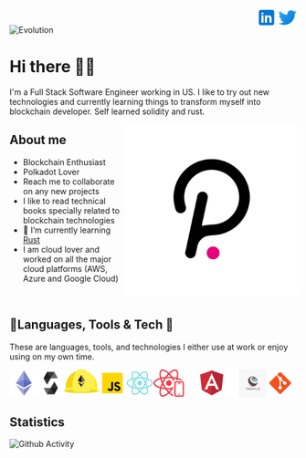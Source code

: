 <a href="https://twitter.com/shankarlive" rel="nofollow"> <img align="right"
            src="img/twitter_logo.svg"
            alt="Twitter" height="36px" style="max-width: 100%;"> </a>
<a href="https://www.linkedin.com/in/mshankarrao/" rel="nofollow"> <img align="right"
            src="img/linkedin_logo.svg"
            alt="LinkedIn" height="36px" style="max-width: 100%;"> </a>
<br>

<p align="left"> <img src="https://komarev.com/ghpvc/?username=mshankarrao&label=Profile%20views&color=0e75b6&style=flat" alt="Evolution" /> </p>

# Hi there 👨‍🚀

I'm a Full Stack Software Engineer working in US. I like to try out new technologies and currently learning things to transform myself into blockchain developer. Self learned solidity and rust.


<img align="right" src="img/polkadot_logo.png" alt="dotsama" width="300" height="300"/>

## About me


- Blockchain Enthusiast
- Polkadot Lover
- Reach me to collaborate on any new projects 
- I like to read technical books specially related to blockchain technologies
- 🌱 I’m currently learning [Rust](https://www.rust-lang.org/)
- I am cloud lover and worked on all the major cloud platforms (AWS, Azure and Google Cloud)

<br>

## 🔨Languages, Tools & Tech 👷

These are languages, tools, and technologies I either use at work or enjoy using on my own time.

<p>
    <a href="https://ethereum.org" rel="nofollow"> <img align="left"
            src="img/ethereum_logo.png"
            alt="Ethereum" height="48px" style="max-width: 100%;"> </a>
    <a href="https://soliditylang.org" rel="nofollow"> <img align="left"
            src="img/solidity_logo.png"
            alt="Solidity" height="48px" style="max-width: 100%;"> </a>
    <a href="https://hardhat.org/" rel="nofollow"><img align="left" alt="Hardhat" height="42px"
            src="img/hardhat_logo.svg"
            style="max-width: 100%;"></a>
    <a href="https://www.javascript.com/" rel="nofollow"> <img align="left" alt="Javascript" height="48px"
            src="img/javascript_logo.png"
            style="max-width: 100%;"> </a>
    <a href="https://reactjs.org/" rel="nofollow"> <img align="left" alt="React" height="48px"
            src="img/react_logo.png"
            style="max-width: 100%;"> </a>   
    <a href="https://reactnative.dev/" rel="nofollow"> <img align="left" alt="React-Native" height="48px"
            src="img/react_native_logo.png"
            style="max-width: 100%;"> </a>   
    <a href="https://angular.io/" rel="nofollow"> <img align="left" alt="Angular" height="48px"
            src="img/angular_logo.png"
            style="max-width: 100%;"> </a>
    <a href="https://www.trufflesuite.com/" rel="nofollow"> <img
            src="img/truffle_logo.png"
            align="left" alt="Git" height="48px" style="max-width: 100%;"> </a>
    <a href="https://git-scm.com/" rel="nofollow"> <img
            src="img/git_logo.png"
            align="left" alt="Git" height="48px" style="max-width: 100%;"> </a>

</p>

<br>
<br>
<br>

## Statistics

![Github Activity](https://github-readme-stats.vercel.app/api?username=mshankarrao&show_icons=true&count_private=true&theme=synthwave)

